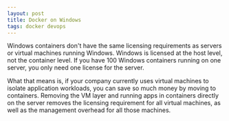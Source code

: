 ```yaml
---
layout: post
title: Docker on Windows
tags: docker devops
---
```


Windows containers don't have the same licensing requirements as servers or virtual machines running Windows. Windows is licensed at the host level, not the container level. If you have 100 Windows containers running on one server, you only need one license for the server. 

What that means is, if your company currently uses virtual machines to isolate application workloads, you can save so much money by moving to containers. Removing the VM layer and running apps in containers directly on the server removes the licensing requirement for all virtual machines, as well as the management overhead for all those machines.

